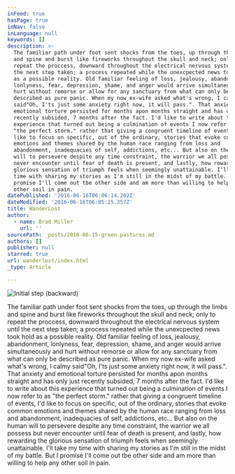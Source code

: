 ```yaml
---
inFeed: true
hasPage: true
inNav: false
inLanguage: null
keywords: []
description: >-
  The familiar path under foot sent shocks from the toes, up through the limbs
  and spine and burst like fireworks throughout the skull and neck; only to
  repeat the proccess, downward throughout the electrical nervous system until
  the next step taken; a process repeated while the unexcpected news took hold
  as a possible reality. Old familiar feeling of loss, jealousy, abandonment,
  lonlyness, fear, depression, shame, and anger would arrive simultaneously and
  hurt without remorse or allow for any sanctuary from what can only be
  described as pure panic. When my now ex-wife asked what's wrong, I calmy
  said"Oh, I'ts just some anxiety right now, it will pass.". That anxiety and
  emotional torture persisted for months apon months straight and has only just
  recently subsided, 7 months after the fact. I'd like to write about this
  experience that turned out being a culmination of events I now refer to as
  "the perfect storm." rather that giving a congruent timeline of events, I'd
  like to focus on specific, out of the ordinary, stories that evoke common
  emotions and themes shared by the human race ranging from loss and
  abandonment, inadequacies of self, addictions, etc... But also on the human
  will to persevere despite any time constraint, the warrior we all possess but
  never encounter until fear of death is present, and lastly, how rewarding the
  glorious sensation of triumph feels when seemingly unattainable. I'll take my
  time with sharing my stories as I'm still in the midst of my battle. But I
  promise I'll come out tbe other side and am more than willing to help any
  other soil in pain.
datePublished: '2016-06-16T06:06:14.202Z'
dateModified: '2016-06-16T06:05:25.357Z'
title: WanderLost
author:
  - name: Brad Miller
    url: ''
sourcePath: _posts/2016-06-15-green-pastures.md
authors: []
publisher: null
starred: true
url: wanderlost/index.html
_type: Article

---
```

![Initial step (backward)](https://the-grid-user-content.s3-us-west-2.amazonaws.com/57a3c7d8-edf5-4c2b-85bb-80e851a1a846.jpg)

The familiar path under foot sent shocks from the toes, up through the limbs and spine and burst like fireworks throughout the skull and neck; only to repeat the proccess, downward throughout the electrical nervous system until the next step taken; a process repeated while the unexcpected news took hold as a possible reality. Old familiar feeling of loss, jealousy, abandonment, lonlyness, fear, depression, shame, and anger would arrive simultaneously and hurt without remorse or allow for any sanctuary from what can only be described as pure panic. When my now ex-wife asked what's wrong, I calmy said"Oh, I'ts just some anxiety right now, it will pass.". That anxiety and emotional torture persisted for months apon months straight and has only just recently subsided, 7 months after the fact. I'd like to write about this experience that turned out being a culmination of events I now refer to as "the perfect storm." rather that giving a congruent timeline of events, I'd like to focus on specific, out of the ordinary, stories that evoke common emotions and themes shared by the human race ranging from loss and abandonment, inadequacies of self, addictions, etc... But also on the human will to persevere despite any time constraint, the warrior we all possess but never encounter until fear of death is present, and lastly, how rewarding the glorious sensation of triumph feels when seemingly unattainable. I'll take my time with sharing my stories as I'm still in the midst of my battle. But I promise I'll come out tbe other side and am more than willing to help any other soil in pain.